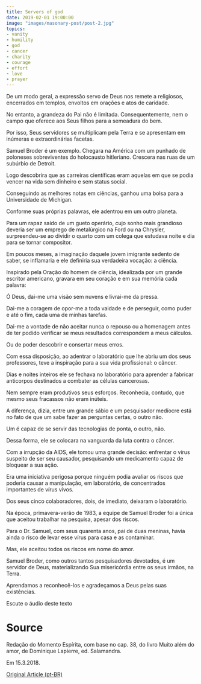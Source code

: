 ```yaml
---
title: Servers of god
date: 2019-02-01 19:00:00
image: "images/masonary-post/post-2.jpg"
topics: 
- vanity
- humility
- god
- cancer
- charity
- courage
- effort
- love
- prayer
---
```


De um modo geral, a expressão servo de Deus nos remete a religiosos, encerrados
em templos, envoltos em orações e atos de caridade.

No entanto, a grandeza do Pai não é limitada. Consequentemente, nem o campo que
oferece aos Seus filhos para a semeadura do bem.

Por isso, Seus servidores se multiplicam pela Terra e se apresentam em inúmeras
e extraordinárias facetas.

Samuel Broder é um exemplo. Chegara na América com um punhado de poloneses
sobreviventes do holocausto hitleriano. Crescera nas ruas de um subúrbio de
Detroit.

Logo descobrira que as carreiras científicas eram aquelas em que se podia
vencer na vida sem dinheiro e sem status social.

Conseguindo as melhores notas em ciências, ganhou uma bolsa para a Universidade
de Michigan.

Conforme suas próprias palavras, ele adentrou em um outro planeta.

Para um rapaz saído de um gueto operário, cujo sonho mais grandioso deveria ser
um emprego de metalúrgico na Ford ou na Chrysler, surpreendeu-se ao dividir o
quarto com um colega que estudava noite e dia para se tornar compositor.

Em poucos meses, a imaginação daquele jovem imigrante sedento de saber, se
inflamaria e ele definiria sua verdadeira vocação: a ciência.

Inspirado pela Oração do homem de ciência, idealizada por um grande escritor
americano, gravara em seu coração e em sua memória cada palavra:

Ó Deus, dai-me uma visão sem nuvens e livrai-me da pressa.

Dai-me a coragem de opor-me a toda vaidade e de perseguir, como puder e até o
fim, cada uma de minhas tarefas.

Dai-me a vontade de não aceitar nunca o repouso ou a homenagem antes de ter
podido verificar se meus resultados correspondem a meus cálculos.

Ou de poder descobrir e consertar meus erros.

Com essa disposição, ao adentrar o laboratório que lhe abriu um dos seus
professores, teve a inspiração para a sua vida profissional: o câncer.

Dias e noites inteiros ele se fechava no laboratório para aprender a fabricar
anticorpos destinados a combater as células cancerosas.

Nem sempre eram produtivos seus esforços. Reconhecia, contudo, que mesmo seus
fracassos não eram inúteis.

A diferença, dizia, entre um grande sábio e um pesquisador medíocre está no
fato de que um sabe fazer as perguntas certas, o outro não.

Um é capaz de se servir das tecnologias de ponta, o outro, não.

Dessa forma, ele se colocara na vanguarda da luta contra o câncer.

Com a irrupção da AIDS, ele tomou uma grande decisão: enfrentar o vírus
suspeito de ser seu causador, pesquisando um medicamento capaz de bloquear a
sua ação.

Era uma iniciativa perigosa porque ninguém podia avaliar os riscos que poderia
causar a manipulação, em laboratório, de concentrados importantes de vírus
vivos.

Dos seus cinco colaboradores, dois, de imediato, deixaram o laboratório.

Na época, primavera-verão de 1983, a equipe de Samuel Broder foi a única que
aceitou trabalhar na pesquisa, apesar dos riscos.

Para o Dr. Samuel, com seus quarenta anos, pai de duas meninas, havia ainda o
risco de levar esse vírus para casa e as contaminar.

Mas, ele aceitou todos os riscos em nome do amor.

Samuel Broder, como outros tantos pesquisadores devotados, é um servidor de
Deus, materializando Sua misericórdia entre os seus irmãos, na Terra.

Aprendamos a reconhecê-los e agradeçamos a Deus pelas suas existências.

Escute o áudio deste texto

# Source
Redação do Momento Espírita, com base no cap. 38,
do livro Muito além do amor, de Dominique Lapierre,
ed. Salamandra.

Em 15.3.2018.

[Original Article (pt-BR)](http://momento.com.br/pt/ler_texto.php?id=5370)

